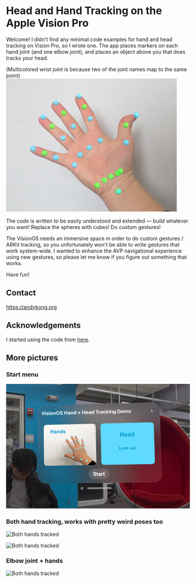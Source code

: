 Head and Hand Tracking on the Apple Vision Pro
===========
Welcome! I didn't find any minimal code examples for hand and head tracking on Vision Pro, so I wrote one. The app places markers on each hand joint (and one elbow joint), and places an object above you that does tracks your head. 

(Multicolored wrist joint is because two of the joint names map to the same point)
![Single hand with trackers](README_media/singlehand.png)

The code is written to be easily understood and extended — build whatever you want! Replace the spheres with cubes! Do custom gestures! 

The VisionOS needs an immersive space in order to do custom gestures / ARKit tracking, so you unfortunately won't be able to write gestures that work system-wide. I wanted to enhance the AVP navigational experience using new gestures, so please let me know if you figure out something that works. 

Have fun!

Contact
--------
https://andykong.org

Acknowledgements
--------
I started using the code from [here](https://github.com/FlipByBlink/HandsRuler).

More pictures
--------

### Start menu
![Start menu](README_media/introscreen.png)



### Both hand tracking, works with pretty weird poses too
![Both hands tracked](README_media/bothhands.png)

![Both hands tracked](README_media/bothhandscrossed.png)

### Elbow joint + hands
![Both hands tracked](README_media/handandelbow.png)
